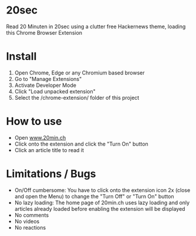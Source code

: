 # 20sec
 Read 20 Minuten in 20sec using a clutter free Hackernews theme, loading this Chrome Browser Extension

# Install
 1. Open Chrome, Edge or any Chromium based browser
 2. Go to "Manage Extensions"
 3. Activate Developer Mode
 4. Click "Load unpacked extension"
 5. Select the /chrome-extension/ folder of this project
 
# How to use
 - Open www.20min.ch
 - Click onto the extension and click the "Turn On" button
 - Click an article title to read it
 
# Limitations / Bugs
 - On/Off cumbersome:
   You have to click onto the extension icon 2x (close and open the Menu) to change the "Turn Off" or "Turn On" button
 - No lazy loading:
   The home page of 20min.ch uses lazy loading and only articles already loaded before enabling the extension will be displayed
 - No comments
 - No videos
 - No reactions
